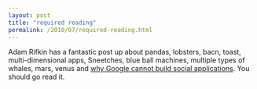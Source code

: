```yaml
---
layout: post
title: "required reading"
permalink: /2010/07/required-reading.html
---
```


<p>Adam Rifkin has a fantastic post up about pandas, lobsters, bacn, toast, multi-dimensional apps, Sneetches, blue ball machines, multiple types of whales, mars, venus and <a href="http://ifindkarma.posterous.com/pandas-and-lobsters-why-google-cannot-build-s">why Google cannot build social applications</a>. You should go read it.</p>



